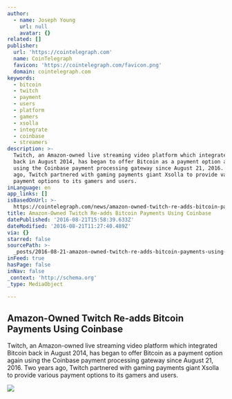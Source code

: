 ```yaml
---
author:
  - name: Joseph Young
    url: null
    avatar: {}
related: []
publisher:
  url: 'https://cointelegraph.com'
  name: CoinTelegraph
  favicon: 'https://cointelegraph.com/favicon.png'
  domain: cointelegraph.com
keywords:
  - bitcoin
  - twitch
  - payment
  - users
  - platform
  - gamers
  - xsolla
  - integrate
  - coinbase
  - streamers
description: >-
  Twitch, an Amazon-owned live streaming video platform which integrated Bitcoin
  back in August 2014, has began to offer Bitcoin as a payment option again
  using the Coinbase payment processing gateway since August 21, 2016. Two years
  ago, Twitch partnered with gaming payments giant Xsolla to provide various
  payment options to its gamers and users.
inLanguage: en
app_links: []
isBasedOnUrl: >-
  https://cointelegraph.com/news/amazon-owned-twitch-re-adds-bitcoin-payments-using-coinbase
title: Amazon-Owned Twitch Re-adds Bitcoin Payments Using Coinbase
datePublished: '2016-08-21T15:58:39.633Z'
dateModified: '2016-08-21T11:27:40.489Z'
via: {}
starred: false
sourcePath: >-
  _posts/2016-08-21-amazon-owned-twitch-re-adds-bitcoin-payments-using-coinbase.md
inFeed: true
hasPage: false
inNav: false
_context: 'http://schema.org'
_type: MediaObject

---
```

<article style=""><h1>Amazon-Owned Twitch Re-adds Bitcoin Payments Using Coinbase</h1><p>Twitch, an Amazon-owned live streaming video platform which integrated Bitcoin back in August 2014, has began to offer Bitcoin as a payment option again using the Coinbase payment processing gateway since August 21, 2016. Two years ago, Twitch partnered with gaming payments giant Xsolla to provide various payment options to its gamers and users.</p><img src="https://cointelegraph.com/images/725_Ly9jb2ludGVsZWdyYXBoLmNvbS9zdG9yYWdlL3VwbG9hZHMvdmlldy9iZmZjOWZmYWNkODMzZjg3OWIxOWE3OTBmZWQ2OTk3Yy5qcGc=.jpg" /></article>